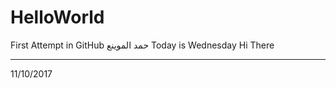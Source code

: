 # HelloWorld
First Attempt in GitHub
حمد الموينع
Today is Wednesday
Hi There
<br/>
<hr/>
11/10/2017
